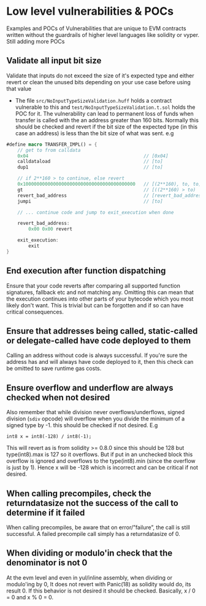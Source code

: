 # Low level vulnerabilities & POCs

Examples and POCs of Vulnerabilities that are unique to EVM contracts written without the guardrails of higher level languages like solidity or vyper. Still adding more POCs

## Validate all input bit size

Validate that inputs do not exceed the size of it's expected type and either revert or clean the unused bits depending on your use case before using that value

- The file `src/NoInputTypeSizeValidation.huff` holds a contract vulnerable to this and `test/NoInputTypeSizeValidation.t.sol` holds the POC for it. The vulnerability can lead to permanent loss of funds when transfer is called with the an address greater than 160 bits. Normally this should be checked and revert if the bit size of the expected type (in this case an address) is less than the bit size of what was sent. e.g

```rs
#define macro TRANSFER_IMPL() = {
    // get to from calldata
    0x04                                          // [0x04]
    calldataload                                  // [to]
    dup1                                          // [to]

    // if 2**160 > to continue, else revert
    0x10000000000000000000000000000000000000000   // [(2**160), to, to]
    gt                                            // [((2**160) > to)  to]
    revert_bad_address                            // [revert_bad_address, ((2**160) > to)  to]
    jumpi                                         // [to]

    // ... continue code and jump to exit_execution when done

    revert_bad_address:
        0x00 0x00 revert

    exit_execution:
        exit
}
```

## End execution after function dispatching

Ensure that your code reverts after comparing all supported function signatures, fallback etc and not matching any. Omitting this can mean that the execution continues into other parts of your bytecode which you most likely don't want. This is trivial but can be forgotten and if so can have critical consequences.

## Ensure that addresses being called, static-called or delegate-called have code deployed to them

Calling an address without code is always successful. If you're sure the address has and will always have code deployed to it, then this check can be omitted to save runtime gas costs.

## Ensure overflow and underflow are always checked when not desired

Also remember that while division never overflows/underflows, signed division (`sdiv` opcode) will overflow when you divide the minimum of a signed type by -1. this should be checked if not desired. E.g

```
int8 x = int8(-128) / int8(-1);
```

This will revert as is from solidity >= 0.8.0 since this should be 128 but type(int8).max is 127 so it overflows.
But if put in an unchecked block this overflow is ignored and overflows to the type(int8).min (since the overflow is just by 1). Hence x will be -128 which is incorrect and can be critical if not desired.

## When calling precompiles, check the returndatasize not the success of the call to determine if it failed

When calling precompiles, be aware that on error/”failure”, the call is still successful. A failed precompile call simply has a returndatasize of 0.

## When dividing or modulo'in check that the denominator is not 0

At the evm level and even in yul/inline assembly, when dividing or modulo'ing by 0, It does not revert with Panic(18) as solidity would do, its result 0. If this behavior is not desired it should be checked. Basically, x / 0 = 0 and x % 0 = 0.
